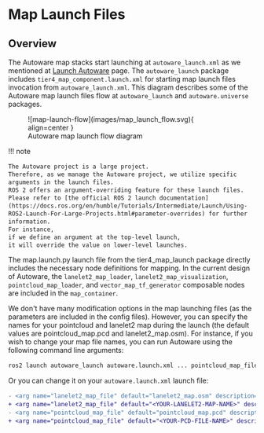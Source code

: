 # Map Launch Files

## Overview

The Autoware map stacks start
launching at `autoware_launch.xml` as we mentioned at [Launch Autoware](../index.md) page.
The `autoware_launch` package includes `tier4_map_component.launch.xml`
for starting map launch files invocation from `autoware_launch.xml`.
This diagram describes some of the Autoware map launch files flow at `autoware_launch`
and `autoware.universe` packages.

<figure markdown>
  ![map-launch-flow](images/map_launch_flow.svg){ align=center }
  <figcaption>
    Autoware map launch flow diagram
  </figcaption>
</figure>

!!! note

    The Autoware project is a large project.
    Therefore, as we manage the Autoware project, we utilize specific
    arguments in the launch files.
    ROS 2 offers an argument-overriding feature for these launch files.
    Please refer to [the official ROS 2 launch documentation](https://docs.ros.org/en/humble/Tutorials/Intermediate/Launch/Using-ROS2-Launch-For-Large-Projects.html#parameter-overrides) for further information.
    For instance,
    if we define an argument at the top-level launch,
    it will override the value on lower-level launches.

The map.launch.py launch file from the tier4_map_launch package directly includes
the necessary node definitions for mapping. In the current design of Autoware, the `lanelet2_map_loader`,
`lanelet2_map_visualization`, `pointcloud_map_loader`, and `vector_map_tf_generator` composable
nodes are included in the `map_container`.

We don't have many modification options in the map launching files
(as the parameters are included in the config files).
However, you can specify the names for your pointcloud and lanelet2 map during the launch
(the default values are pointcloud_map.pcd and lanelet2_map.osm).
For instance, if you wish to change your map file names, you can run Autoware using
the following command line arguments:

```bash
ros2 launch autoware_launch autoware.launch.xml ... pointcloud_map_file:=<YOUR-PCD-FILE-NAME> lanelet2_map_file:=<YOUR-LANELET2-MAP-NAME> ...
```

Or you can change it on your `autoware.launch.xml` launch file:

```diff
- <arg name="lanelet2_map_file" default="lanelet2_map.osm" description="lanelet2 map file name"/>
+ <arg name="lanelet2_map_file" default="<YOUR-LANELET2-MAP-NAME>" description="lanelet2 map file name"/>
- <arg name="pointcloud_map_file" default="pointcloud_map.pcd" description="pointcloud map file name"/>
+ <arg name="pointcloud_map_file" default="<YOUR-PCD-FILE-NAME>" description="pointcloud map file name"/>
```
